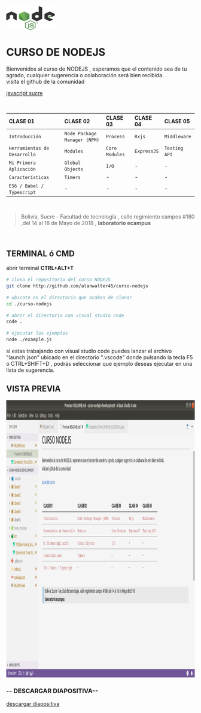 <img src="./src/1200px-Node.js_logo.svg.png" width="130" height="64">

# CURSO DE NODEJS

<p>Bienvenidos al curso de NODEJS , esperamos que el contenido sea de 
tu agrado, cualquier sugerencia o colaboración será bien recibida.
<br>
visita el github de la comunidad

[javacript sucre](http://www.github.com/javascript-sucre)
</p>



<br>

| CLASE 01 |CLASE 02 |CLASE 03 |CLASE 04 |CLASE 05 |
|:--- | :--- | :--- | :--- | :--- |
| `Introducción` | `Node Package Manager (NPM)`| `Process`| `Rxjs` | `Middleware`|
| `Herramientas de Desarrollo` | `Modules` | `Core Modules`| `ExpressJS` | `Testing API`|
| `Mi Primera Aplicación` | `Global Objects`| `I/O` | - | - | - |
| `Características` | `Timers` | - | -  | - |
| `ES6 / Babel / Typescript` | - | -  | - | - | -  |

<br>

> Bolivia, Sucre - Facultad de tecnología , calle regimiento campos #180 ,del 14 al 18 de Mayo de 2018 , <b>laboratorio ecampus</b>

<br>

## TERMINAL ó CMD

abrir terminal <strong>CTRL+ALT+T</strong>

```sh
# clona el repositorio del curso NODEJS
git clone http://github.com/alanwalter45/curso-nodejs
```
```sh
# ubicate en el directorio que acabas de clonar
cd ./curso-nodejs
```
```sh
# abrir el directorio con visual studio code
code .
```
```sh
# ejecutar los ejemplos
node ./example.js
```

si estas trabajando con visual studio code puedes lanzar el archivo "launch.json" ubicado en el directorio ".vscode" donde pulsando la tecla F5 ó  CTRL+SHIFT+D , podrás seleccionar que ejemplo deseas ejecutar en una lista de sugerencia.

## VISTA PREVIA

<img src="./src/Screenshot.png" width="1319" height="741" >

### -- DESCARGAR DIAPOSITIVA--
[descargar diapositiva](https://drive.google.com/open?id=1Z9ogVm5Qew_xoPi2h7aaaJ797HIPCEbW)